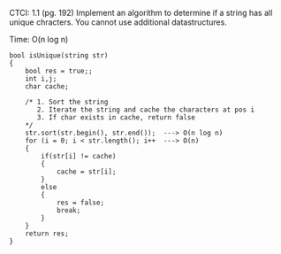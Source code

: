 CTCI: 1.1 (pg. 192)
Implement an algorithm to determine if a string has all unique chracters. You cannot use additional datastructures.

Time: O(n log n)
```
bool isUnique(string str)
{
	bool res = true;;
	int i,j;
	char cache;
    
	/* 1. Sort the string
	   2. Iterate the string and cache the characters at pos i
	   3. If char exists in cache, return false
	*/
    str.sort(str.begin(), str.end());  ---> O(n log n)
    for (i = 0; i < str.length(); i++  ---> O(n)
	{
		if(str[i] != cache)
		{
			cache = str[i];
		}
		else
		{
			res = false;
			break;
		}
	}
	return res;
}
```
